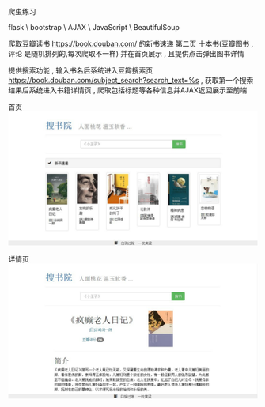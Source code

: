 爬虫练习

flask \ bootstrap \ AJAX \ JavaScript \ BeautifulSoup 

爬取豆瓣读书 https://book.douban.com/ 的新书速递 第二页 十本书(豆瓣图书 , 评论 是随机排列的,每次爬取不一样) 并在首页展示 , 且提供点击弹出图书详情

提供搜索功能 , 输入书名后系统进入豆瓣搜索页 https://book.douban.com/subject_search?search_text=%s  , 获取第一个搜索结果后系统进入书籍详情页 , 爬取包括标题等各种信息并AJAX返回展示至前端


首页
![image](https://github.com/hadesong/dbooks/raw/master/app_package/static/1.jpg)

详情页
![image](https://github.com/hadesong/dbooks/raw/master/app_package/static/2.jpg)
